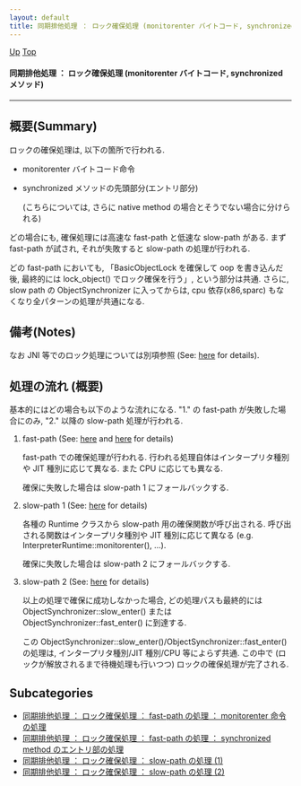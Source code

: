 ```yaml
---
layout: default
title: 同期排他処理 ： ロック確保処理 (monitorenter バイトコード, synchronized メソッド)
---
```

[Up](no2114NIs.html) [Top](../index.html)

#### 同期排他処理 ： ロック確保処理 (monitorenter バイトコード, synchronized メソッド)

--- 
## 概要(Summary)
ロックの確保処理は, 以下の箇所で行われる.

  * monitorenter バイトコード命令

  * synchronized メソッドの先頭部分(エントリ部分)

    (こちらについては, さらに native method の場合とそうでない場合に分けられる)

どの場合にも, 確保処理には高速な fast-path と低速な slow-path がある.
まず fast-path が試され, それが失敗すると slow-path の処理が行われる.

どの fast-path においても,
「BasicObjectLock を確保して oop を書き込んだ後, 最終的には lock_object() でロック確保を行う」,
という部分は共通.
さらに, slow path の ObjectSynchronizer に入ってからは, cpu 依存(x86,sparc) もなくなり全パターンの処理が共通になる.

## 備考(Notes)
なお JNI 等でのロック処理については別項参照 (See: [here](no5248b4E.html) for details).

## 処理の流れ (概要)
基本的にはどの場合も以下のような流れになる.
"1." の fast-path が失敗した場合にのみ, "2." 以降の slow-path 処理が行われる.

1. fast-path   (See: [here](no7-p6WVd3.html) and [here](noCvhNUCUL.html) for details)

   fast-path での確保処理が行われる.
   行われる処理自体はインタープリタ種別や JIT 種別に応じて異なる. また CPU に応じても異なる.
   
   確保に失敗した場合は slow-path 1 にフォールバックする.

2. slow-path 1  (See: [here](no7zlkLkfb.html) for details)

   各種の Runtime クラスから slow-path 用の確保関数が呼び出される.
   呼び出される関数はインタープリタ種別や JIT 種別に応じて異なる
   (e.g. InterpreterRuntime::monitorenter(), ...).

   確保に失敗した場合は slow-path 2 にフォールバックする.

3. slow-path 2   (See: [here](no96623Ns.html) for details)

   以上の処理で確保に成功しなかった場合,
   どの処理パスも最終的には 
   ObjectSynchronizer::slow_enter() または ObjectSynchronizer::fast_enter() に到達する.
   
   この ObjectSynchronizer::slow_enter()/ObjectSynchronizer::fast_enter() の処理は, 
   インタープリタ種別/JIT 種別/CPU 等によらず共通.
   この中で (ロックが解放されるまで待機処理も行いつつ) ロックの確保処理が完了される.




## Subcategories
* [同期排他処理 ： ロック確保処理 ： fast-path の処理 ： monitorenter 命令の処理](no7-p6WVd3.html)
* [同期排他処理 ： ロック確保処理 ： fast-path の処理 ： synchronized method のエントリ部の処理](noCvhNUCUL.html)
* [同期排他処理 ： ロック確保処理 ： slow-path の処理 (1)](no7zlkLkfb.html)
* [同期排他処理 ： ロック確保処理 ： slow-path の処理 (2)  ](no96623Ns.html)



